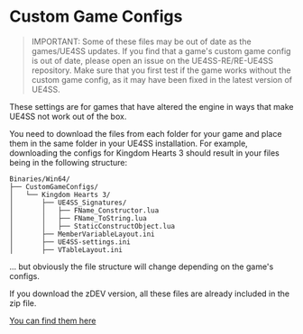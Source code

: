 # Custom Game Configs

> IMPORTANT: Some of these files may be out of date as the games/UE4SS updates. If you find that a game's custom game config is out of date, please open an issue on the UE4SS-RE/RE-UE4SS repository. Make sure that you first test if the game works without the custom game config, as it may have been fixed in the latest version of UE4SS.

These settings are for games that have altered the engine in ways that make UE4SS not work out of the box.  

You need to download the files from each folder for your game and place them in the same folder in your UE4SS installation. For example, downloading the configs for Kingdom Hearts 3 should result in your files being in the following structure:

```
Binaries/Win64/
├── CustomGameConfigs/
│   └── Kingdom Hearts 3/
│       ├── UE4SS_Signatures/
│       │   ├── FName_Constructor.lua
│       │   ├── FName_ToString.lua
│       │   ├── StaticConstructObject.lua
│       ├── MemberVariableLayout.ini
│       ├── UE4SS-settings.ini
│       ├── VTableLayout.ini
```

... but obviously the file structure will change depending on the game's configs.

If you download the zDEV version, all these files are already included in the zip file.

[You can find them here](https://github.com/UE4SS-RE/RE-UE4SS/tree/main/assets/CustomGameConfigs)